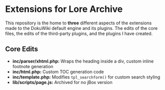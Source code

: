 # Extensions for Lore Archive
This repository is the home to **three** different aspects of the extensions made to the DokuWiki default engine and its plugins. The edits of the core files, the edits of the third-party plugins, and the plugins I have created.

## Core Edits
- **inc/parser/xhtml.php:** Wraps the heading inside a div, custom inline footnote generation
- **inc/html.php:** Custom TOC generation code
- **inc/template.php:** Modifies `tpl_searchform()` for custom search styling
- **lib/scripts/page.js:** Archived for no jBox version
